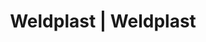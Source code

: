 ---
Link: "file:/Users/vinayakpatel/Downloads/www.weldplast.cz/eshop_products_compare/add/eshop-products-variant6"
product_name: "null"
product_id: "null"
title: "Weldplast | Weldplast"
product_desc: ""
product_specs: ""
product_downloads: ""
href: ""
accessories: ""
similar_products: ""
---